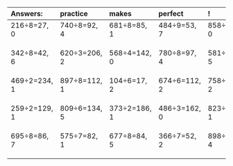 | Answers: | practice | makes | perfect | ! |
| :--- | :--- | :--- | :--- | :--- |
| 216÷8=27, 0 | 740÷8=92, 4 | 681÷8=85, 1 | 484÷9=53, 7 | 858÷3=286, 0 | 
|   |   |   |   |   | 
|   |   |   |   |   | 
|   |   |   |   |   | 
| 342÷8=42, 6 | 620÷3=206, 2 | 568÷4=142, 0 | 780÷8=97, 4 | 581÷8=72, 5 | 
|   |   |   |   |   | 
|   |   |   |   |   | 
|   |   |   |   |   | 
| 469÷2=234, 1 | 897÷8=112, 1 | 104÷6=17, 2 | 674÷6=112, 2 | 758÷3=252, 2 | 
|   |   |   |   |   | 
|   |   |   |   |   | 
|   |   |   |   |   | 
| 259÷2=129, 1 | 809÷6=134, 5 | 373÷2=186, 1 | 486÷3=162, 0 | 823÷2=411, 1 | 
|   |   |   |   |   | 
|   |   |   |   |   | 
|   |   |   |   |   | 
| 695÷8=86, 7 | 575÷7=82, 1 | 677÷8=84, 5 | 366÷7=52, 2 | 898÷6=149, 4 | 
|   |   |   |   |   | 
|   |   |   |   |   | 
|   |   |   |   |   | 
